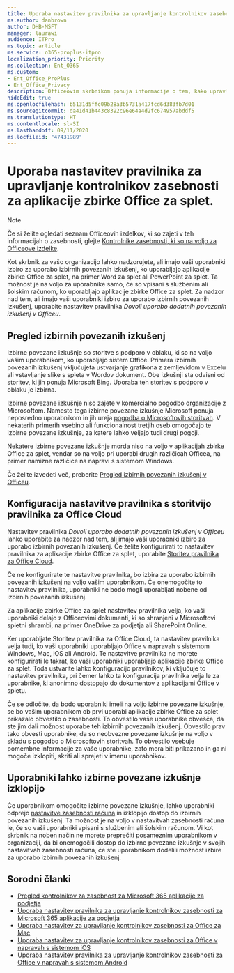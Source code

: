 ```yaml
---
title: Uporaba nastavitev pravilnika za upravljanje kontrolnikov zasebnosti za aplikacije zbirke Office za splet.
ms.author: danbrown
author: DHB-MSFT
manager: laurawi
audience: ITPro
ms.topic: article
ms.service: o365-proplus-itpro
localization_priority: Priority
ms.collection: Ent_O365
ms.custom:
- Ent_Office_ProPlus
- Ent_Office_Privacy
description: Officeovim skrbnikom ponuja informacije o tem, kako upravljati nastavitve zasebnosti za aplikacije zbirke Office za splet.
hideEdit: true
ms.openlocfilehash: b5131d5ffc09b28a3b5731a417fcd6d383fb7d01
ms.sourcegitcommit: da41d41b443c8392c96e64a4d2fc674957abddf5
ms.translationtype: HT
ms.contentlocale: sl-SI
ms.lasthandoff: 09/11/2020
ms.locfileid: "47431989"
---
```

# <a name="use-policy-settings-to-manage-privacy-controls-for-office-for-the-web-applications"></a>Uporaba nastavitev pravilnika za upravljanje kontrolnikov zasebnosti za aplikacije zbirke Office za splet.

> [!NOTE]
> Če si želite ogledati seznam Officeovih izdelkov, ki so zajeti v teh informacijah o zasebnosti, glejte [Kontrolnike zasebnosti, ki so na voljo za Officeove izdelke](products-versions-privacy-controls.md).

Kot skrbnik za vašo organizacijo lahko nadzorujete, ali imajo vaši uporabniki izbiro za uporabo izbirnih povezanih izkušenj, ko uporabljajo aplikacije zbirke Office za splet, na primer Word za splet ali PowerPoint za splet. Ta možnost je na voljo za uporabnike samo, če so vpisani s službenim ali šolskim računom, ko uporabljajo aplikacije zbirke Office za splet. Za nadzor nad tem, ali imajo vaši uporabniki izbiro za uporabo izbirnih povezanih izkušenj, uporabite nastavitev pravilnika *Dovoli uporabo dodatnih povezanih izkušenj v Officeu*.

## <a name="overview-of-optional-connected-experiences"></a>Pregled izbirnih povezanih izkušenj

Izbirne povezane izkušnje so storitve s podporo v oblaku, ki so na voljo vašim uporabnikom, ko uporabljajo sistem Office. Primera izbirnih povezanih izkušenj vključujeta ustvarjanje grafikona z zemljevidom v Excelu ali vstavljanje slike s spleta v Wordov dokument. Obe izkušnji sta odvisni od storitev, ki jih ponuja Microsoft Bing. Uporaba teh storitev s podporo v oblaku je izbirna. 

Izbirne povezane izkušnje niso zajete v komercialno pogodbo organizacije z Microsoftom. Namesto tega izbirne povezane izkušnje Microsoft ponuja neposredno uporabnikom in jih ureja [pogodba o Microsoftovih storitvah](https://www.microsoft.com/servicesagreement). V nekaterih primerih vsebino ali funkcionalnost tretjih oseb omogočajo te izbirne povezane izkušnje, za katere lahko veljajo tudi drugi pogoji.

Nekatere izbirne povezane izkušnje morda niso na voljo v aplikacijah zbirke Office za splet, vendar so na voljo pri uporabi drugih različicah Officea, na primer namizne različice na napravi s sistemom Windows.

Če želite izvedeti več, preberite [Pregled izbirnih povezanih izkušenj v Officeu](optional-connected-experiences.md).

## <a name="configure-the-policy-setting-by-using-the-office-cloud-policy-service"></a>Konfiguracija nastavitve pravilnika s storitvijo pravilnika za Office Cloud

Nastavitev pravilnika *Dovoli uporabo dodatnih povezanih izkušenj v Officeu* lahko uporabite za nadzor nad tem, ali imajo vaši uporabniki izbiro za uporabo izbirnih povezanih izkušenj. Če želite konfigurirati to nastavitev pravilnika za aplikacije zbirke Office za splet, uporabite [Storitev pravilnika za Office Cloud](../overview-office-cloud-policy-service.md).  

Če ne konfigurirate te nastavitve pravilnika, bo izbira za uporabo izbirnih povezanih izkušenj na voljo vašim uporabnikom. Če onemogočite to nastavitev pravilnika, uporabniki ne bodo mogli uporabljati nobene od izbirnih povezanih izkušenj.

Za aplikacije zbirke Office za splet nastavitev pravilnika velja, ko vaši uporabniki delajo z Officeovimi dokumenti, ki so shranjeni v Microsoftovi spletni shrambi, na primer OneDrive za podjetja ali SharePoint Online.

Ker uporabljate Storitev pravilnika za Office Cloud, ta nastavitev pravilnika velja tudi, ko vaši uporabniki uporabljajo Office v napravah s sistemom Windows, Mac, iOS ali Android. Te nastavitve pravilnika ne morete konfigurirati le takrat, ko vaši uporabniki uporabljajo aplikacije zbirke Office za splet. Toda ustvarite lahko konfiguracijo pravilnikov, ki vključuje to nastavitev pravilnika, pri čemer lahko ta konfiguracija pravilnika velja le za uporabnike, ki anonimno dostopajo do dokumentov z aplikacijami Office v spletu.

Če se odločite, da bodo uporabniki imeli na voljo izbirne povezane izkušnje, se bo vašim uporabnikom ob prvi uporabi aplikacije zbirke Office za splet prikazalo obvestilo o zasebnosti. To obvestilo vaše uporabnike obvešča, da ste jim dali možnost uporabe teh izbirnih povezanih izkušenj. Obvestilo prav tako obvesti uporabnike, da so neobvezne povezane izkušnje na voljo v skladu s pogodbo o Microsoftovih storitvah. To obvestilo vsebuje pomembne informacije za vaše uporabnike, zato mora biti prikazano in ga ni mogoče izklopiti, skriti ali sprejeti v imenu uporabnikov.

## <a name="users-can-choose-to-turn-off-optional-connected-experiences"></a>Uporabniki lahko izbirne povezane izkušnje izklopijo

Če uporabnikom omogočite izbirne povezane izkušnje, lahko uporabniki odprejo [nastavitve zasebnosti računa](https://support.microsoft.com/office/3e7bc183-bf52-4fd0-8e6b-78978f7f121b#ID0EAADAAA=Online) in izklopijo dostop do izbirnih povezanih izkušenj. Ta možnost je na voljo v nastavitvah zasebnosti računa le, če so vaši uporabniki vpisani s službenim ali šolskim računom. Vi kot skrbnik na noben način ne morete preprečiti posameznim uporabnikom v organizaciji, da bi onemogočili dostop do izbirne povezane izkušnje v svojih nastavitvah zasebnosti računa, če ste uporabnikom dodelili možnost izbire za uporabo izbirnih povezanih izkušenj.

## <a name="related-articles"></a>Sorodni članki

- [Pregled kontrolnikov za zasebnost za Microsoft 365 aplikacije za podjetja](overview-privacy-controls.md)
- [Uporaba nastavitev pravilnika za upravljanje kontrolnikov zasebnosti za Microsoft 365 aplikacije za podjetja](manage-privacy-controls.md)
- [Uporaba nastavitev za upravljanje kontrolnikov zasebnosti za Office za Mac](mac-privacy-preferences.md)
- [Uporaba nastavitev za upravljanje kontrolnikov zasebnosti za Office v napravah s sistemom iOS](ios-privacy-preferences.md)
- [Uporaba nastavitev pravilnika za upravljanje kontrolnikov zasebnosti za Office v napravah s sistemom Android](android-privacy-controls.md)